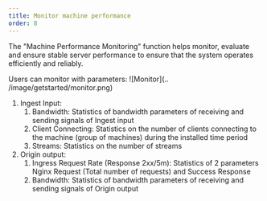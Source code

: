 ```yaml
---
title: Monitor machine performance
order: 8
---
```


The "Machine Performance Monitoring" function helps monitor, evaluate and ensure stable server performance to ensure that the system operates efficiently and reliably.

Users can monitor with parameters:
![Monitor](.. /image/getstarted/monitor.png)

1. Ingest Input:
   1. Bandwidth: Statistics of bandwidth parameters of receiving and sending signals of Ingest input
   2. Client Connecting: Statistics on the number of clients connecting to the machine (group of machines) during the installed time period
   3. Streams: Statistics on the number of streams
2. Origin output:
   1. Ingress Request Rate (Response 2xx/5m): Statistics of 2 parameters Nginx Request (Total number of requests) and Success Response
   2. Bandwidth: Statistics of bandwidth parameters of receiving and sending signals of Origin output
